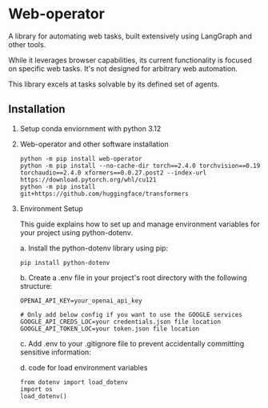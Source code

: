 # Web-operator

A library for automating web tasks, built extensively using LangGraph and other tools.

While it leverages browser capabilities, its current functionality is focused on specific web tasks. It's not designed for arbitrary web automation.

This library excels at tasks solvable by its defined set of agents.

## Installation

1. Setup conda enviornment with python 3.12

2. Web-operator and other software installation

    ```
    python -m pip install web-operator
    python -m pip install --no-cache-dir torch==2.4.0 torchvision==0.19 torchaudio==2.4.0 xformers==0.0.27.post2 --index-url https://download.pytorch.org/whl/cu121
    python -m pip install git+https://github.com/huggingface/transformers
    
    ```

3. Environment Setup

    This guide explains how to set up and manage environment variables for your project using python-dotenv.

    a. Install the python-dotenv library using pip:

    ```
    pip install python-dotenv
    ```
    b. Create a .env file in your project's root directory with the following structure:
    ```
    OPENAI_API_KEY=your_openai_api_key

    # Only add below config if you want to use the GOOGLE services
    GOOGLE_API_CREDS_LOC=your credentials.json file location
    GOOGLE_API_TOKEN_LOC=your token.json file location
    ```

    c. Add .env to your .gitignore file to prevent accidentally committing sensitive information:

    d. code for load environment variables 
    ```
    from dotenv import load_dotenv
    import os
    load_dotenv()
    ```


